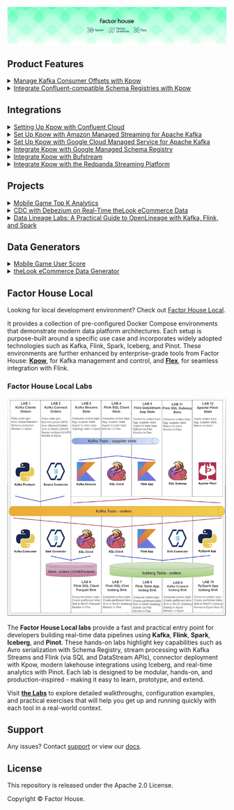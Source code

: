 ![factorhouse](./images/factorhouse.jfif)

## Product Features

<details>
  <summary><a href="./features/offset-management/">Manage Kafka Consumer Offsets with Kpow</a></summary>

- Python Kafka producer and consumer clients that are used to showcase consumer group offset management capabilities of Kpow.
- Also see the related [blog post](https://factorhouse.io/blog/how-to/manage-kafka-consumer-offsets-with-kpow/).
</details>

<details>
  <summary><a href="https://factorhouse.io/blog/how-to/integrate-confluent-compatible-registries-kpow/">Integrate Confluent-compatible Schema Registries with Kpow</a></summary>

- In modern data architectures built on Apache Kafka, a Schema Registry is an essential component for enforcing data contracts and supporting strong data governance. While the Confluent Schema Registry set the original standard, the ecosystem has expanded to include powerful Confluent-compatible alternatives such as Red Hat’s Apicurio Registry and Aiven's Karapace.
- Whether driven by a gradual migration, the need to support autonomous teams, or simply technology evaluation, many organizations find themselves running multiple schema registries in parallel. This inevitably leads to operational complexity and a fragmented view of their data governance.
- This guide demonstrates how Kpow directly solves this challenge. We will integrate these popular schema registries into a single Kafka environment and show how to manage them all seamlessly through Kpow's single, unified interface.
</details>

## Integrations

<details>
  <summary><a href="https://factorhouse.io/blog/how-to/set-up-kpow-with-confluent-cloud/">Setting Up Kpow with Confluent Cloud</a></summary>

- A step-by-step guide to configuring Kpow with Confluent Cloud resources including Kafka clusters, Schema Registry, Kafka Connect, and kSQLDB.
</details>

<details>
  <summary><a href="https://factorhouse.io/blog/how-to/set-up-kpow-with-aws/">Set Up Kpow with Amazon Managed Streaming for Apache Kafka</a></summary>

- A comprehensive, step-by-step guide to provisioning AWS MSK infrastructure, configuring authentication with the OAUTHBEARER mechanism using AWS IAM, setting up a client EC2 instance within the same VPC, and deploying Kpow.
</details>

<details>
  <summary><a href="https://factorhouse.io/blog/how-to/set-up-kpow-with-gcp/">Set Up Kpow with Google Cloud Managed Service for Apache Kafka</a></summary>

- A practical, step-by-step guide on setting up a Google Cloud Managed Service for Apache Kafka cluster and connecting it from Kpow using the OAUTHBEARER mechanism.
</details>

<details>
  <summary><a href="https://factorhouse.io/blog/how-to/integrate-kpow-with-google-schema-registry/">Integrate Kpow with Google Managed Schema Registry</a></summary>

- Google Cloud has enhanced its platform with the launch of a managed [Schema Registry for Apache Kafka](https://cloud.google.com/managed-service-for-apache-kafka/docs/schema-registry/schema-registry-overview), a critical service for ensuring data quality and schema evolution in streaming architectures. Kpow 94.3 expands its support for Google Managed Service for Apache Kafka by integrating the managed schema registry. This allows users to manage Kafka clusters, topics, consumer groups, and schemas from a single interface.
- Building on our [earlier setup guide](https://factorhouse.io/blog/how-to/set-up-kpow-with-gcp/), this post details how to configure the new schema registry integration and demonstrates how to leverage the Kpow UI for working effectively with Avro schemas.

</details>

<details>
  <summary><a href="https://factorhouse.io/blog/how-to/integrate-kpow-with-bufstream/">Integrate Kpow with Bufstream</a></summary>

- Kpow supports a wide range of Apache Kafka and Kafka API–compatible platforms, providing robust tools to manage, monitor, and secure data streaming workloads. In this guide, we'll walkthrough how to integrate Bufstream — a cloud-native, Kafka-compatible streaming solution — with Kpow, enabling seamless use of Bufstream's advanced schema management alongside Kpow's comprehensive Kafka management capabilities for an optimized streaming experience.

</details>

<details>
  <summary><a href="https://factorhouse.io/blog/how-to/integrate-kpow-with-redpanda/">Integrate Kpow with the Redpanda Streaming Platform</a></summary>

- Redpanda offers a simple, powerful, and Kafka®-compatible streaming data platform. Kpow provides a rich, developer-focused UI to manage and monitor it. Together, they form a robust stack for building and operating real-time data pipelines.
- This guide will walk you through the process of setting up Kpow with a local Redpanda cluster using Docker. We will cover launching the environment, using Kpow to create and manage an Avro schema in Redpanda's built-in registry, producing schema-governed data to a topic, and finally, inspecting that data in a human-readable format.

</details>

## Projects

<details>
  <summary><a href="./projects/mobile-game-top-k-analytics/">Mobile Game Top K Analytics</a></summary>

<br/>

This project walks through how to build a complete real-time analytics pipeline for a mobile game using a modern data stack. It simulates live gameplay data, processes it in real time to calculate performance metrics, and displays the results on an interactive dashboard.

<br/>

![](./projects/mobile-game-top-k-analytics/images/mobile-game-top-k-analytics.gif)

</details>
<details>
  <summary><a href="./projects/thelook-ecomm-cdc/">CDC with Debezium on Real-Time theLook eCommerce Data</a></summary>

<br/>

This project unlocks the power of the popular [theLook eCommerce dataset](https://console.cloud.google.com/marketplace/product/bigquery-public-data/thelook-ecommerce) for modern event-driven applications. It uses a re-engineered [real-time data generator](./datagen/thelook-ecomm/) that transforms the original static dataset into a continuous stream of simulated user activity, writing directly to a PostgreSQL database.

<br/>

![](./datagen/thelook-ecomm/images/thelook-datagen.gif)

</details>
<details>
  <summary><a href="./projects/data-lineage-labs/">Data Lineage Labs: A Practical Guide to OpenLineage with Kafka, Flink, and Spark</a></summary>

<br/>

[A Practical Guide to Data Lineage on Kafka Connect with OpenLineage](./projects/data-lineage-labs/lab1_kafka-connect.md)

- Demonstrates how to capture real-time data lineage from Kafka Connect using the `OpenLineageLifecycleSmt`. This lab builds a complete pipeline that tracks data from a source connector to S3 and Iceberg sinks, with the full lineage graph visualized in Marquez.

<br/>

![](./projects/data-lineage-labs/images/connector-lineage.gif)

<br/>

[End-to-End Data Lineage from Kafka to Flink and Spark](./projects/data-lineage-labs/lab2_end-to-end.md)

- An end-to-end tutorial for building a data lineage graph across Kafka, Flink, Spark, and Iceberg. This lab extends the first project by tracking data from a single Kafka topic through parallel pipelines: a Flink job for real-time analytics, another for Iceberg ingestion, and a downstream Spark batch job that consumes from the Iceberg table.

![](./projects/data-lineage-labs/images/end-to-end-lineage.gif)

</details>

## Data Generators

<details>
  <summary><a href="./datagen/mobile-game/">Mobile Game User Score</a></summary>

- A Python port of Apache Beam's [Mobile Gaming Example](https://beam.apache.org/get-started/mobile-gaming-example/) data generator. This script simulates game events such as user scores, designed to support real-time analytics pipelines for leaderboards, scoring engines, and fraud detection.

</details>
<details>
  <summary><a href="./datagen/thelook-ecomm/">theLook eCommerce Data Generator</a></summary>

- Generates a continuous stream of synthetic data based on the [theLook eCommerce dataset](https://console.cloud.google.com/marketplace/product/bigquery-public-data/thelook-ecommerce), which represents a fictional online fashion retailer. The data simulates a live production database, making it ideal for demonstrating **Change Data Capture (CDC)** with Debezium and for real-time analytics using Apache Flink or Apache Spark.

</details>

## Factor House Local

Looking for local development environment? Check out [Factor House Local](https://github.com/factorhouse/factorhouse-local).

It provides a collection of pre-configured Docker Compose environments that demonstrate modern data platform architectures. Each setup is purpose-built around a specific use case and incorporates widely adopted technologies such as Kafka, Flink, Spark, Iceberg, and Pinot. These environments are further enhanced by enterprise-grade tools from Factor House: [**Kpow**](https://factorhouse.io/kpow), for Kafka management and control, and [**Flex**](https://factorhouse.io/flex/), for seamless integration with Flink.

### Factor House Local Labs

<p align="center">
  <img width="600" height="500" src="./images/fh-local-labs.png">
</p>

The **Factor House Local labs** provide a fast and practical entry point for developers building real-time data pipelines using **Kafka**, **Flink**, **Spark**, **Iceberg**, and **Pinot**. These hands-on labs highlight key capabilities such as Avro serialization with Schema Registry, stream processing with Kafka Streams and Flink (via SQL and DataStream APIs), connector deployment with Kpow, modern lakehouse integrations using Iceberg, and real-time analytics with Pinot. Each lab is designed to be modular, hands-on, and production-inspired - making it easy to learn, prototype, and extend.

Visit [**the Labs**](./fh-local-labs/) to explore detailed walkthroughs, configuration examples, and practical exercises that will help you get up and running quickly with each tool in a real-world context.

## Support

Any issues? Contact [support](https://factorhouse.io/support/) or view our [docs](https://docs.factorhouse.io/).

## License

This repository is released under the Apache 2.0 License.

Copyright © Factor House.
